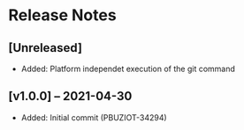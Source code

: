 # Release Notes

## [Unreleased]

- Added: Platform independet execution of the git command



## [v1.0.0] – 2021-04-30

- Added: Initial commit (PBUZIOT-34294)

